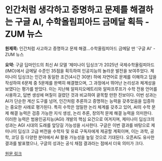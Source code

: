# 인간처럼 생각하고 증명하고 문제를 해결하는 구글 AI, 수학올림피아드 금메달 획득 - ZUM 뉴스

**원제목:** 인간처럼 사고하고 증명하고 문제 해결...수학올림피아드 금메달 딴 '구글 AI' - ZUM 뉴스

**요약:** 구글 딥마인드의 최신 AI 모델 ‘제미나이 딥싱크’가 2025년 국제수학올림피아드(IMO)에서 금메달 수준인 35점을 획득하여 인공지능의 놀라운 발전을 보여주었다.  제미나이 딥싱크는 인간과 동일한 조건(4시간 30분) 하에 자연어로 문제를 이해하고 답을 작성하여 6문제 중 5문제를 완벽히 해결했으며,  그 과정에서 뛰어난 논리성과 체계성을 보였다는 평가를 받았다. 이는 지난해 알파지오메트리와 알파프루프가 수학 전용 언어를 사용하고, 답변 생성에 며칠이 걸렸던 것과 비교하여 괄목할 만한 진보이다.  이번 성과는 AI가 단순한 계산 도구를 넘어,  인간처럼 추론하고 증명하는 능력을 갖추었음을 입증하는 중요한 사례로 평가된다.  특히 수학은 엄밀한 논리 체계를 갖추고 있어,  AI의 수학 문제 해결 능력은 검증 가능한 지식 생성, 논리 추론, 창의적 문제 해결 능력을 의미한다.  이러한 능력은 범용인공지능(AGI) 개발의 핵심 요건으로 여겨지며, 제미나이 딥싱크의 성과는 AGI 시대의 도래를 앞당길 가능성을 시사한다.  구글은 이번 결과를 바탕으로  제미나이 딥싱크 고급 버전을 수학자 및 유료 구독자에게 제공할 계획이며, 이는 과학, 공학, 코딩 등 다양한 분야에서 AI 활용 가능성을 높일 것으로 기대된다.  오픈AI도 유사한 결과를 발표했으나,  구글의 성과는 공식 채점 결과라는 점에서 더욱 의미가 크다.

[원문 링크](https://m.news.zum.com/articles/99745379/%EC%9D%B8%EA%B0%84%EC%B2%98%EB%9F%BC-%EC%82%AC%EA%B3%A0%ED%95%98%EA%B3%A0-%EC%A6%9D%EB%AA%85%ED%95%98%EA%B3%A0-%EB%AC%B8%EC%A0%9C-%ED%95%B4%EA%B2%B0-%EC%88%98%ED%95%99%EC%98%AC%EB%A6%BC%ED%94%BC%EC%95%84%EB%93%9C-%EA%B8%88%EB%A9%94%EB%8B%AC-%EB%94%B4-%EA%B5%AC%EA%B8%80-ai?)

